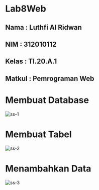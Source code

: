 # Lab8Web
## Nama   : Luthfi Al Ridwan
## NIM    : 312010112
## Kelas  : TI.20.A.1
## Matkul : Pemrograman Web

# Membuat Database
![ss-1](https://user-images.githubusercontent.com/73066008/170115264-9d8586ec-7af3-4594-a6eb-6ee06a0ef504.png)
# Membuat Tabel
![ss-2](https://user-images.githubusercontent.com/73066008/170115286-e18996b4-2526-4024-9f81-fb087009872b.png)
# Menambahkan Data
![ss-3](https://user-images.githubusercontent.com/73066008/170115307-33c1547c-53ee-4c63-867d-fb9d7f2fef1d.png)
